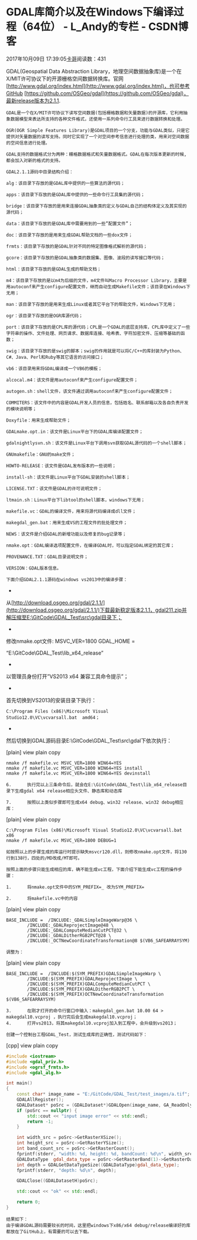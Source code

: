 # GDAL库简介以及在Windows下编译过程（64位） - L_Andy的专栏 - CSDN博客

2017年10月09日 17:39:05[卡哥](https://me.csdn.net/L_Andy)阅读数：431


GDAL(Geospatial Data Abstraction Library，地理空间数据抽象库)是一个在X/MIT许可协议下的开源栅格空间数据转换库。官网[http://www.gdal.org/index.html](http://www.gdal.org/index.html)，也可参考GitHub [https://github.com/OSGeo/gdal](https://github.com/OSGeo/gdal)，最新release版本为2.1.1.

```
GDAL是一个在X/MIT许可协议下读写空间数据(包括栅格数据和矢量数据)的开源库，它利用抽象数据模型来表达所支持的各种文件格式，还使用一系列命令行工具来进行数据转换和处理。

OGR(OGR Simple Features Library)是GDAL项目的一个分支，功能与GDAL类似，只是它提供对矢量数据的读写支持。同时它实现了一个对空间参考信息进行处理的类，用来对空间数据的空间信息进行处理。

GDAL支持的数据格式分为两种：栅格数据格式和矢量数据格式。GDAL在每次版本更新的时候,都会加入对新的格式的支持。

GDAL2.1.1源码中目录结构介绍：

alg：该目录下存放的是GDAL库中提供的一些算法的源代码；

apps：该目录下存放的是GDAL库中提供的一些命令行工具集的源代码；

bridge：该目录下存放的是用来连接GDAL抽象类的定义与GDAL自己的结构体定义及其实现的源代码；

data：该目录下存放的是GDAL库中需要用到的一些”配置文件”；

doc：该目录下存放的是用来生成GDAL帮助文档的一些dox文件；

frmts：该目录下存放的是GDAL针对不同的特定图像格式解析的源代码；

gcore：该目录下存放的是GDAL抽象类的数据集、图像、波段的读写接口等代码；

html：该目录下存放的是GDAL生成的帮助文档；

m4：该目录下存放的是以m4为后缀的文件，m4文件叫Macro Processor Library，主要是用autoconf来产生configure配置文件，继而自动生成Makefile文件；该目录在Windows下无用；

man：该目录下存放的是用来生成Linux或者其它平台下的帮助文件，Windows下无用；

ogr：该目录下存放的是OGR库源代码；

port：该目录下存放的是CPL库的源代码；CPL是一个GDAL的底层支持库，CPL库中定义了一些字符串的操作、文件处理、网页请求、数据库连接、哈希表、字符加密文件、压缩等基础的函数；

swig：该目录下存放的是swig的脚本；swig的作用就是可以将C/C++的库封装为Python、C#、Java、Perl和Ruby等其它语言的访问接口；

vb6：该目录用来将GDAL编译成一个VB6的模板；

alcocal.m4：该文件是用autoconf来产生configure配置文件；

autogen.sh：shell文件，该文件通过调用autoconf来产生configure配置文件；

COMMITERS：该文件中的内容是GDAL开发人员的信息，包括姓名、联系邮箱以及各自负责开发的模块说明等；

Doxyfile：用来生成帮助文件；

GDALmake.opt.in：该文件是Linux平台下的GDAL库编译配置文件；

gdalnightlysvn.sh：该文件是Linux平台下调用svn获取GDAL源代码的一个shell脚本；

GNUmakefile：GNU的make文件；

HOWTO-RELEASE：该文件是GDAL发布版本的一些说明；

install-sh：该文件是Linux平台下GDAL安装的shell脚本；

LICENSE.TXT：该文件是GDAL的许可说明文件；

ltmain.sh：Linux平台下libtool的shell脚本，windows下无用；

makefile.vc：GDAL的编译文件，用来将源代码编译成dll文件；

makegdal_gen.bat：用来生成VS的工程文件的批处理文件；

NEWS：该文件是介绍GDAL的新增功能以及修复的bug记录等；

nmake.opt：GDAL编译选项配置文件，在编译GDAL时，可以指定GDAL绑定的其它库；

PROVENANCE.TXT：GDAL目录说明文件；

VERSION：GDAL版本信息。

下面介绍GDAL2.1.1源码在windows vs2013中的编译步骤：
```
- 
从[http://download.osgeo.org/gdal/2.1.1/](http://download.osgeo.org/gdal/2.1.1/)下载最新稳定版本2.1.1，gdal211.zip并解压缩至E:\GitCode\GDAL_Test\src\gdal目录下；

- 
修改nmake.opt文件: MSVC_VER=1800 GDAL_HOME = 

“E:\GitCode\GDAL_Test\lib_x64_release”

- 
以管理员身份打开”VS2013 x64 兼容工具命令提示”；

- 
首先切换到VS2013的安装目录下执行：

```
C:\Program Files (x86)\Microsoft Visual
Studio12.0\VC\vcvarsall.bat  amd64；
```

- 
然后切换到GDAL源码目录E:\GitCode\GDAL_Test\src\gdal下依次执行：

[plain] view plain copy

```
nmake /f makefile.vc MSVC_VER=1800 WIN64=YES  
nmake /f makefile.vc MSVC_VER=1800 WIN64=YES install  
nmake /f makefile.vc MSVC_VER=1800 WIN64=YES devinstall
```

```
6.      执行完以上三条命令后，就会在E:\GitCode\GDAL_Test\lib_x64_release目录下生成gdal x64 release相应头文件、静态库和动态库

7.      按照以上类似步骤即可生成x64 debug、win32 release、win32 debug相应库：
```

[plain] view plain copy

```
C:\Program Files (x86)\Microsoft Visual Studio12.0\VC\vcvarsall.bat  x86  
nmake /f makefile.vc MSVC_VER=1800 DEBUG=1
```

```
如按照以上的步骤生成的库运行时提示缺失msvcr120.dll，则修改nmake.opt文件，将130行到138行，四处的/MD改成/MT即可。

按照上面的步骤只能生成相应的库，确不能生成vc工程，下面介绍下能生成vc工程的操作步骤：

1.      将nmake.opt文件中的SYM_PREFIX=_ 改为SYM_PREFIX=

2.      将makefile.vc中的内容
```

[plain] view plain copy

```
BASE_INCLUDE =  /INCLUDE:_GDALSimpleImageWarp@36 \  
        /INCLUDE:_GDALReprojectImage@48 \  
        /INCLUDE:_GDALComputeMedianCutPCT@32 \  
        /INCLUDE:_GDALDitherRGB2PCT@28 \  
        /INCLUDE:_OCTNewCoordinateTransformation@8 $(VB6_SAFEARRAYSYM)
```

```
调整为：
```

[plain] view plain copy

```
BASE_INCLUDE =  /INCLUDE:$(SYM_PREFIX)GDALSimpleImageWarp \  
        /INCLUDE:$(SYM_PREFIX)GDALReprojectImage \  
        /INCLUDE:$(SYM_PREFIX)GDALComputeMedianCutPCT \  
        /INCLUDE:$(SYM_PREFIX)GDALDitherRGB2PCT \  
        /INCLUDE:$(SYM_PREFIX)OCTNewCoordinateTransformation $(VB6_SAFEARRAYSYM)
```

```
3.      在刚才打开的命令行窗口中输入：makegdal_gen.bat 10.00 64 > makegdal10.vcproj ，执行完后会生成makegdal10.vcproj；
4.      打开vs2013，将其makegdal10.vcproj加入到工程中，会升级到vs2013；

创建一个控制台工程GDAL_Test，测试生成库的正确性，测试代码如下：
```

[cpp] view plain copy

```cpp
#include <iostream>  
#include <gdal_priv.h>  
#include <ogrsf_frmts.h>  
#include <gdal_alg.h>  

int main()  
{  
    const char* image_name = "E:/GitCode/GDAL_Test/test_images/a.tif";  
    GDALAllRegister();  
    GDALDataset* poSrc = (GDALDataset*)GDALOpen(image_name, GA_ReadOnly);  
    if (poSrc == nullptr) {  
        std::cout << "input image error" << std::endl;  
        return -1;  
    }  

    int width_src = poSrc->GetRasterXSize();  
    int height_src = poSrc->GetRasterYSize();  
    int band_count_src = poSrc->GetRasterCount();  
    fprintf(stderr, "width: %d, height: %d, bandCount: %d\n", width_src, height_src, band_count_src);  
    GDALDataType  gdal_data_type = poSrc->GetRasterBand(1)->GetRasterDataType();  
    int depth = GDALGetDataTypeSize((GDALDataType)gdal_data_type);  
    fprintf(stderr, "depth: %d\n", depth);  

    GDALClose((GDALDatasetH)poSrc);  

    std::cout << "ok" << std::endl;  

    return 0;  
}
```

```
结果如下：
由于编译GDAL源码需要较长的时间，这里把windows下x86/x64 debug/release编译好的库都放在了GitHub上，有需要的可以去下载。
```

